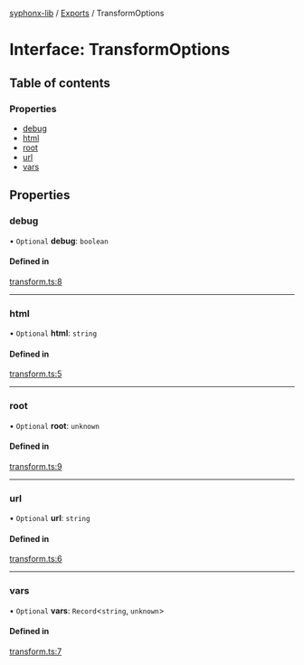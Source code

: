 [syphonx-lib](../README.md) / [Exports](../modules.md) / TransformOptions

# Interface: TransformOptions

## Table of contents

### Properties

- [debug](TransformOptions.md#debug)
- [html](TransformOptions.md#html)
- [root](TransformOptions.md#root)
- [url](TransformOptions.md#url)
- [vars](TransformOptions.md#vars)

## Properties

### debug

• `Optional` **debug**: `boolean`

#### Defined in

[transform.ts:8](https://github.com/dtempx/syphonx-lib/blob/95a016c/transform.ts#L8)

___

### html

• `Optional` **html**: `string`

#### Defined in

[transform.ts:5](https://github.com/dtempx/syphonx-lib/blob/95a016c/transform.ts#L5)

___

### root

• `Optional` **root**: `unknown`

#### Defined in

[transform.ts:9](https://github.com/dtempx/syphonx-lib/blob/95a016c/transform.ts#L9)

___

### url

• `Optional` **url**: `string`

#### Defined in

[transform.ts:6](https://github.com/dtempx/syphonx-lib/blob/95a016c/transform.ts#L6)

___

### vars

• `Optional` **vars**: `Record`<`string`, `unknown`\>

#### Defined in

[transform.ts:7](https://github.com/dtempx/syphonx-lib/blob/95a016c/transform.ts#L7)
